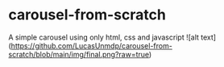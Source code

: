 # carousel-from-scratch
A simple carousel using only html, css and javascript
![alt text] (https://github.com/LucasUnmdp/carousel-from-scratch/blob/main/img/final.png?raw=true)
